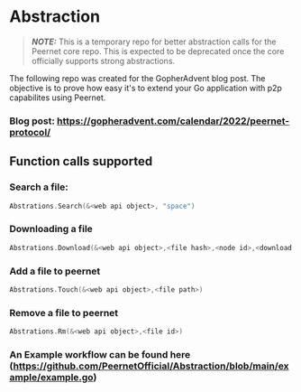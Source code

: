 # Abstraction
> **_NOTE:_** This is a temporary repo for better abstraction calls for the Peernet core repo. This is expected to be deprecated once the core officially supports strong abstractions.

The following repo was created for the GopherAdvent blog post. The objective is to prove how easy it's to extend your Go application with p2p capabilites 
using Peernet. 

### Blog post: https://gopheradvent.com/calendar/2022/peernet-protocol/

## Function calls supported 
### Search a file: 
```go
Abstrations.Search(&<web api object>, "space")
```
### Downloading a file
```go
Abstrations.Download(&<web api object>,<file hash>,<node id>,<download path>)
```
### Add a file to peernet 
```go
Abstrations.Touch(&<web api object>,<file path>)
```

### Remove a file to peernet 
```go
Abstrations.Rm(&<web api object>,<file id>)
```

### An Example workflow can be found here (https://github.com/PeernetOfficial/Abstraction/blob/main/example/example.go)
